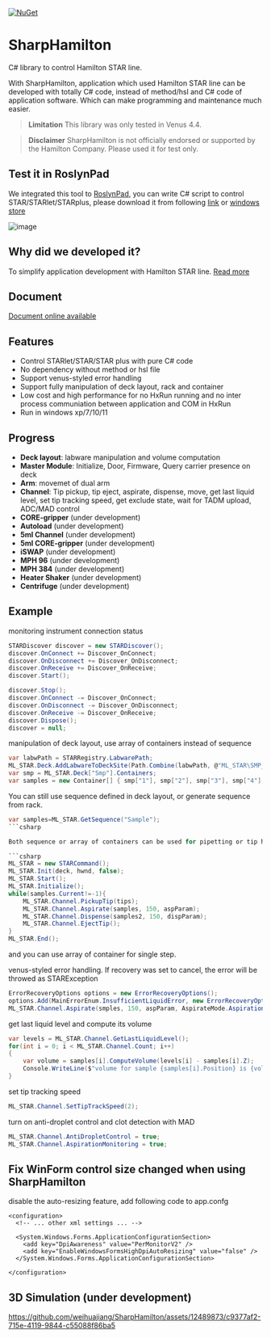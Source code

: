 [![NuGet](https://img.shields.io/badge/nuget-v0.1.0-blue)](https://www.nuget.org/packages/SharpHamilton/)
# SharpHamilton

C# library to control Hamilton STAR line. 

With SharpHamilton, application which used Hamilton STAR line can be developed with totally C# code, instead of method/hsl and C# code of application software. Which can make programming and maintenance much easier.


>**Limitation**
>This library was only tested in Venus 4.4.

>**Disclaimer**
>SharpHamilton is not officially endorsed or supported by the Hamilton Company. Please used it for test only.

## Test it in RoslynPad

We integrated this tool to [RoslynPad](https://github.com/roslynpad/roslynpad), you can write C# script to control STAR/STARlet/STARplus, please download it from following [link](https://weihuajiang.github.io/LabAutomation/RoslynPad.zip)
or [windows store](https://www.microsoft.com/store/apps/9NJ44NZKHBXP)

![image](https://github.com/weihuajiang/SharpHamilton/assets/12489873/be7b9ebe-9753-45d1-b208-dbb90d9f0520)


## Why did we developed it?

To simplify application development with Hamilton STAR line. [Read more](WHY.md)

## Document

[Document online available](https://weihuajiang.github.io/SharpHamiltonDoc/)

## Features

* Control STARlet/STAR/STAR plus with pure C# code
* No dependency without method or hsl file
* Support venus-styled error handling
* Support fully manipulation of deck layout, rack and container
* Low cost and high performance for no HxRun running and no inter process communiation between application and COM in HxRun
* Run in windows xp/7/10/11

## Progress
* **Deck layout**: labware manipulation and volume computation
* **Master Module**: Initialize, Door, Firmware, Query carrier presence on deck
* **Arm**: movemet of dual arm
* **Channel**: Tip pickup, tip eject, aspirate, dispense, move, get last liquid level, set tip tracking speed, get exclude state, wait for TADM upload, ADC/MAD control
* **CORE-gripper** (under development)
* **Autoload** (under development)
* **5ml Channel** (under development)
* **5ml CORE-gripper** (under development)
* **iSWAP** (under development)
* **MPH 96** (under development)
* **MPH 384** (under development)
* **Heater Shaker** (under development)
* **Centrifuge** (under development)

## Example

monitoring instrument connection status

```csharp
STARDiscover discover = new STARDiscover();
discover.OnConnect += Discover_OnConnect;
discover.OnDisconnect += Discover_OnDisconnect;
discover.OnReceive += Discover_OnReceive;
discover.Start();

discover.Stop();
discover.OnConnect -= Discover_OnConnect;
discover.OnDisconnect -= Discover_OnDisconnect;
discover.OnReceive -= Discover_OnReceive;
discover.Dispose();
discover = null;
```

manipulation of deck layout, use array of containers instead of sequence
```csharp
var labwPath = STARRegistry.LabwarePath;
ML_STAR.Deck.AddLabwareToDeckSite(Path.Combine(labwPath, @"ML_STAR\SMP_CAR_32_12x75_A00.rck"), "1T-7", "Smp");
var smp = ML_STAR.Deck["Smp"].Containers;
var samples = new Container[] { smp["1"], smp["2"], smp["3"], smp["4"], smp["5"], smp["6"], smp["7"], smp["8"] };
```

You can still use sequence defined in deck layout, or generate sequence from rack.

```csharp
var samples=ML_STAR.GetSequence("Sample");
```csharp

Both sequence or array of containers can be used for pipetting or tip handling. So you can programe with sequence like in Venus to control STAR,

```csharp
ML_STAR = new STARCommand();
ML_STAR.Init(deck, hwnd, false);
ML_STAR.Start();
ML_STAR.Initialize();
while(samples.Current!=-1){
    ML_STAR.Channel.PickupTip(tips);
    ML_STAR.Channel.Aspirate(samples, 150, aspParam);
    ML_STAR.Channel.Dispense(samples2, 150, dispParam);
    ML_STAR.Channel.EjectTip();
}
ML_STAR.End();
```

and you can use array of container for single step.

venus-styled error handling. If recovery was set to cancel, the error will be throwed as STARException
```csharp
ErrorRecoveryOptions options = new ErrorRecoveryOptions();
options.Add(MainErrorEnum.InsufficientLiquidError, new ErrorRecoveryOption() { Recovery = RecoveryAction.Bottom });
ML_STAR.Channel.Aspirate(smples, 150, aspParam, AspirateMode.Aspiration, options);
```
get last liquid level and compute its volume
```csharp
var levels = ML_STAR.Channel.GetLastLiquidLevel();
for(int i = 0; i < ML_STAR.Channel.Count; i++)
{
    var volume = samples[i].ComputeVolume(levels[i] - samples[i].Z);
    Console.WriteLine($"volume for sample {samples[i].Position} is {volume}");
}
```
set tip tracking speed
```csharp
ML_STAR.Channel.SetTipTrackSpeed(2);
```
turn on anti-droplet control and clot detection with MAD
```csharp
ML_STAR.Channel.AntiDropletControl = true;
ML_STAR.Channel.AspirationMonitoring = true;
```

## Fix WinForm control size changed when using SharpHamilton

disable the auto-resizing feature, add following code to app.confg
```
<configuration>
  <!-- ... other xml settings ... -->

  <System.Windows.Forms.ApplicationConfigurationSection>
    <add key="DpiAwareness" value="PerMonitorV2" />
    <add key="EnableWindowsFormsHighDpiAutoResizing" value="false" />
  </System.Windows.Forms.ApplicationConfigurationSection>

</configuration>
```

## 3D Simulation (under development)


https://github.com/weihuajiang/SharpHamilton/assets/12489873/c9377af2-715e-4119-9844-c55088f86ba5

